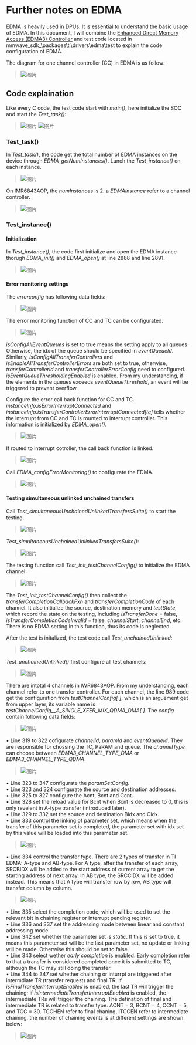 # Further notes on EDMA
EDMA is heavily used in DPUs. It is essential to understand the basic usage of EDMA. In this document, I will combine the [Enhanced Direct Memory Access (EDMA3) Controller](https://www.ti.com/lit/ug/sprugs5b/sprugs5b.pdf) and test code located in mmwave_sdk_<ver>\packages\ti\drivers\edma\test to explain the code configuration of EDMA.
  
The diagram for one channel controller (CC) in EDMA is as follow:
  >![图片](https://user-images.githubusercontent.com/85469000/170001762-4a1806a3-8c07-4411-9318-e8d19fa14911.png)

  
## Code explaination
  
Like every C code, the test code start with *main()*, here initialize the SOC and start the *Test_task()*:  
  >![图片](https://user-images.githubusercontent.com/85469000/169942669-75f543ab-0314-4042-b749-79c8dc3da9b2.png)
  >![图片](https://user-images.githubusercontent.com/85469000/169942704-d58b1938-7d5f-4dba-942d-10327c1d3e31.png)

### Test_task()
  
In *Test_task()*, the code get the total number of EDMA instances on the device through *EDMA_getNumInstances()*. Lunch the *Test_instance()* on each instance.  
  >![图片](https://user-images.githubusercontent.com/85469000/169942883-02f0afef-3249-43c2-8aea-4b82eb3ecca9.png)
  
On IMR6843AOP, the *numInstances* is 2. a *EDMAinstance* refer to a channel controller.  
  >![图片](https://user-images.githubusercontent.com/85469000/169943496-c7c730d2-4de5-4348-8a99-d471cea411a5.png)


### Test_instance()
#### Initialization
In *Test_instance()*, the code first initialize and open the EDMA instance thorugh *EDMA_init()* and *EDMA_open()* at line 2888 and line 2891.  
  >![图片](https://user-images.githubusercontent.com/85469000/169943028-41c3e23f-343c-4218-beca-d7654e9fca84.png)  
  
#### Error monitoring settings
The *errorconfig* has following data fields:
  >![图片](https://user-images.githubusercontent.com/85469000/170005733-c9beca5b-01b0-4e9a-a529-2bb74179a28a.png)
  
The error monitoring function of CC and TC can be configurated. 
  >![图片](https://user-images.githubusercontent.com/85469000/170003114-5447f8a1-221c-40fd-a445-6888cd7dc8ed.png)
  
*isConfigAllEventQueues* is set to true means the setting apply to all queues. Otherwise, the idx of the queue should be specified in *eventQueueId*.  
Similarly, *isConfigAllTransferControllers* and *isEnableAllTransferControllerErrors* are both set to true, otherwise, *transferControllerId* and *transferControllerErrorConfig* need to configured.  
*isEventQueueThresholdingEnabled* is enabled. From my understanding, if the elements in the queues exceeds *eventQueueThreshold*, an event will be triggered to prevent overflow.
  
Configure the error call back function for CC and TC. *instanceInfo.isErrorInterruptConnected* and *instanceInfo.isTransferControllerErrorInterruptConnected[tc]* tells whether the interrupt from CC and TC is rounted to interrupt controller. This information is initialized by *EDMA_open()*.  
  >![图片](https://user-images.githubusercontent.com/85469000/170009969-8ada1e03-0c00-4585-b412-5ca6b25159b4.png)  
  
  If routed to interrupt cotroller, the call back function is linked.  
  >![图片](https://user-images.githubusercontent.com/85469000/170010130-a55a3767-917b-4fda-accc-6b511afe6e10.png)

  Call *EDMA_configErrorMonitoring()* to configurate the EDMA.
  >![图片](https://user-images.githubusercontent.com/85469000/170010908-93a04acd-2898-4bc6-8c16-43b1650d8049.png)

  #### Testing simultaneous unlinked unchained transfers
Call *Test_simultaneousUnchainedUnlinkedTransfersSuite()* to start the testing.  
  >![图片](https://user-images.githubusercontent.com/85469000/170011064-76a3e80e-4be4-4dd0-8e1a-8fce0a084108.png)
  
*Test_simultaneousUnchainedUnlinkedTransfersSuite()*:
  >![图片](https://user-images.githubusercontent.com/85469000/170011372-3aa0d8c9-b48b-448b-b471-3a5ad237b63f.png)

The testing function call *Test_init_testChannelConfig()* to initialize the EDMA channel:
  >![图片](https://user-images.githubusercontent.com/85469000/170011548-7160e968-5921-469b-a10f-4ba281b54d30.png)
  
The *Test_init_testChannelConfig()* then collect the *transferCompletionCallbackFxn* and *transferCompletionCode* of each channel. It also initialize the source, destination memory and *testState*, which record the state on the testing, including *isTransferDone* = false, *isTransferCompletionCodeInvalid* = false, *channelStart*, *channelEnd*, etc. There is no EDMA setting in this function, thus its code is neglected.
  
After the test is initalized, the test code call *Test_unchainedUnlinked*:
  >![图片](https://user-images.githubusercontent.com/85469000/170042968-1d95662c-02fd-4ddd-81fc-263ce0b972f6.png)
  
*Test_unchainedUnlinked()* first configure all test channels:
  >![图片](https://user-images.githubusercontent.com/85469000/170044830-fe5262f2-0a98-4607-bde2-dd866c700c97.png)

There are intotal 4 channels in IWR6843AOP. From my understanding, each channel refer to one transfer controller. For each channel, the line 989 code get the configuration from *testChannelConfig[ ]*, which is an arguement get from upper layer, its variable name is *testChannelConfig__A_SINGLE_XFER_MIX_QDMA_DMA[ ]*. The *config* contain following data fields:
  >![图片](https://user-images.githubusercontent.com/85469000/170049938-e6e283b0-56b1-4f3d-8d14-2fb6e0542193.png)

  • Line 319 to 322 cofigurate *channelId*, *paramId* and *eventQueueId*. They are responsible for chossing the TC, PaRAM and queue. The *channelType* can choose between *EDMA3_CHANNEL_TYPE_DMA* or *EDMA3_CHANNEL_TYPE_QDMA*.
  >![图片](https://user-images.githubusercontent.com/85469000/170050298-7ed067c7-2eaa-480a-a607-6f244000098c.png)

  • Line 323 to 347 configurate the *paramSetConfig*.  
  • Line 323 and 324 configurate the source and destination addresses.  
  • Line 325 to 327 configure the Acnt, Bcnt and Ccnt.  
  • Line 328 set the reload value for Bcnt when Bcnt is decreased to 0, this is only revelent in A-type transfer (introduced later).  
  • Line 329 to 332 set the source and destination Bidx and Cidx.  
  • Line 333 control the linking of parameter set, which means when the transfer of this parameter set is completed, the parameter set with idx set by this value will be loaded into this parameter set.  
  >![图片](https://user-images.githubusercontent.com/85469000/170052978-8c24e6c2-ae48-45e9-93e9-f568d919212d.png)
  
  • Line 334 control the transfer type. There are 2 types of transfer in TI EDMA: A-type and AB-type. For A type, after the transfer of each array, SRCBIDX will be added to the start address of current array to get the starting address of next array. In AB type, the SRCCIDX will be added instead. This means that A type will transfer row by row, AB type will transfer column by column.
  >![图片](https://user-images.githubusercontent.com/85469000/170054530-74bc9e8c-9f7f-45ae-9ec9-6cb1dcd06f93.png)
  
  • Line 335 select the completion code, which will be used to set the relevant bit in chaining register or interrupt pending register.  
  • Line 336 and 337 set the addressing mode between linear and constant addressing mode.  
  • Line 342 set whether the parameter set is *static*. If this is set to true, it means this parameter set will be the last parameter set, no update or linking will be made. Otherwise this should be set to false.  
  • Line 343 select wether *early completion* is enabled. Early completion refer to that a transfer is considered completed once it is submitted to TC, although the TC may still doing the transfer.  
  • Line 344 to 347 set whether chaining or inturrpt are triggered after intermdiate TR (transfer request) and final TR. If *isFinalTransferInterruptEnabled* is enabled, the last TR will trigger the chaining; if *isIntermediateTransferInterruptEnabled* is enabled, the intermediate TRs will trigger the chaining. The defination of final and intermediate TR is related to transfer type. ACNT = 3, BCNT = 4, CCNT = 5, and TCC = 30. TCCHEN refer to final chaning, ITCCEN refer to intermediate chaining, the number of chaining events is at different settings are shown below:
  >![图片](https://user-images.githubusercontent.com/85469000/170059492-e33a5698-e334-4bc4-a59e-e00182d37cbb.png)
  


